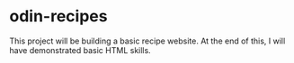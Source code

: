 # odin-recipes
This project will be building a basic recipe website. At the end of this, I will have demonstrated basic HTML skills.